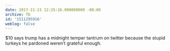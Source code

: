 ```yaml
---
date: 2017-11-21 12:25:16.000000000 -08:00
archive: fb
id: '1511295916'
weblog: false
---
```


$10 says trump has a midnight temper tantrum on twitter because the stupid turkeys he pardoned weren’t grateful enough.
